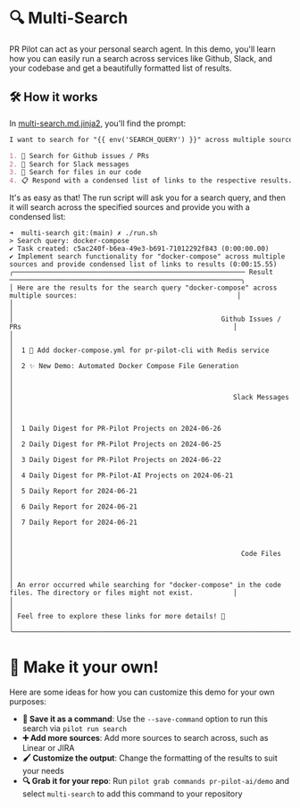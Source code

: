 # 🔍 Multi-Search
PR Pilot can act as your personal search agent. In this demo, you'll learn how 
you can easily run a search across services like Github, Slack, and your codebase
and get a beautifully formatted list of results.

## 🛠️ How it works

In [multi-search.md.jinja2](multi-search.md.jinja2), you'll find the prompt:

```markdown
I want to search for "{{ env('SEARCH_QUERY') }}" across multiple sources.

1. 🔎 Search for Github issues / PRs
2. 💬 Search for Slack messages
3. 📂 Search for files in our code
4. 📋 Respond with a condensed list of links to the respective results.
```

It's as easy as that! The run script will ask you for a search query, and then
it will search across the specified sources and provide you with a condensed list:

```shell
➜  multi-search git:(main) ✗ ./run.sh     
> Search query: docker-compose
✔ Task created: c5ac240f-b6ea-49e3-b691-71012292f843 (0:00:00.00)
✔ Implement search functionality for "docker-compose" across multiple sources and provide condensed list of links to results (0:00:15.55)
╭────────────────────────────────────────────────────────── Result ──────────────────────────────────────────────────────────╮
│ Here are the results for the search query "docker-compose" across multiple sources:                                        │
│                                                                                                                            │
│                                                    Github Issues / PRs                                                     │
│                                                                                                                            │
│  1 🔧 Add docker-compose.yml for pr-pilot-cli with Redis service                                                           │
│  2 ✨ New Demo: Automated Docker Compose File Generation                                                                   │
│                                                                                                                            │
│                                                       Slack Messages                                                       │
│                                                                                                                            │
│  1 Daily Digest for PR-Pilot Projects on 2024-06-26                                                                        │
│  2 Daily Digest for PR-Pilot Projects on 2024-06-25                                                                        │
│  3 Daily Digest for PR-Pilot Projects on 2024-06-22                                                                        │
│  4 Daily Digest for PR-Pilot-AI Projects on 2024-06-21                                                                     │
│  5 Daily Report for 2024-06-21                                                                                             │
│  6 Daily Report for 2024-06-21                                                                                             │
│  7 Daily Report for 2024-06-21                                                                                             │
│                                                                                                                            │
│                                                         Code Files                                                         │
│                                                                                                                            │
│ An error occurred while searching for "docker-compose" in the code files. The directory or files might not exist.          │
│                                                                                                                            │
│ Feel free to explore these links for more details! 🚀                                                                      │
╰────────────────────────────────────────────────────────────────────────────────────────────────────────────────────────────╯

```

# 🎨 Make it your own!
Here are some ideas for how you can customize this demo for your own purposes:
* **💾 Save it as a command**: Use the `--save-command` option to run this search via `pilot run search`
* **➕ Add more sources**: Add more sources to search across, such as Linear or JIRA
* **🖌️ Customize the output**: Change the formatting of the results to suit your needs
* **🔍 Grab it for your repo**: Run `pilot grab commands pr-pilot-ai/demo` and select `multi-search` to add this command to your repository